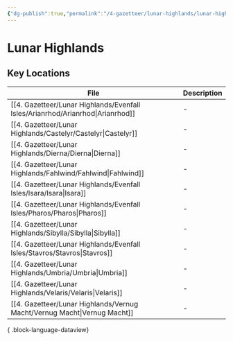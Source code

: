 ```yaml
---
{"dg-publish":true,"permalink":"/4-gazetteer/lunar-highlands/lunar-highlands/","noteIcon":""}
---
```


# Lunar Highlands


## Key Locations 

| File                                                                              | Description |
| --------------------------------------------------------------------------------- | ----------- |
| [[4. Gazetteer/Lunar Highlands/Evenfall Isles/Arianrhod/Arianrhod\|Arianrhod]] | \-          |
| [[4. Gazetteer/Lunar Highlands/Castelyr/Castelyr\|Castelyr]]                   | \-          |
| [[4. Gazetteer/Lunar Highlands/Dierna/Dierna\|Dierna]]                         | \-          |
| [[4. Gazetteer/Lunar Highlands/Fahlwind/Fahlwind\|Fahlwind]]                   | \-          |
| [[4. Gazetteer/Lunar Highlands/Evenfall Isles/Isara/Isara\|Isara]]             | \-          |
| [[4. Gazetteer/Lunar Highlands/Evenfall Isles/Pharos/Pharos\|Pharos]]          | \-          |
| [[4. Gazetteer/Lunar Highlands/Sibylla/Sibylla\|Sibylla]]                      | \-          |
| [[4. Gazetteer/Lunar Highlands/Evenfall Isles/Stavros/Stavros\|Stavros]]       | \-          |
| [[4. Gazetteer/Lunar Highlands/Umbria/Umbria\|Umbria]]                         | \-          |
| [[4. Gazetteer/Lunar Highlands/Velaris/Velaris\|Velaris]]                      | \-          |
| [[4. Gazetteer/Lunar Highlands/Vernug Macht/Vernug Macht\|Vernug Macht]]       | \-          |

{ .block-language-dataview}